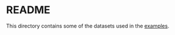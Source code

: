# README

This directory contains some of the datasets used in the [examples](https://github.com/mlpack/examples).

